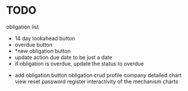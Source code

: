 # TODO

obligation list
* 14 day lookahead button
* overdue button
* *new obligation button
* update action due date to be just a date
* if obligation is overdue, update the status to overdue
- add obligation button
obligation crud
profile
company
detailed chart view
reset password
register
interactivity of the mechanism charts
